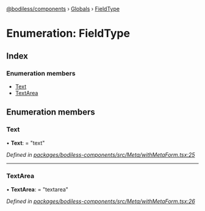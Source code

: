 [@bodiless/components](../README.md) › [Globals](../globals.md) › [FieldType](fieldtype.md)

# Enumeration: FieldType

## Index

### Enumeration members

* [Text](fieldtype.md#text)
* [TextArea](fieldtype.md#textarea)

## Enumeration members

###  Text

• **Text**: = "text"

*Defined in [packages/bodiless-components/src/Meta/withMetaForm.tsx:25](https://github.com/johnsonandjohnson/Bodiless-JS/blob/88feba73/packages/bodiless-components/src/Meta/withMetaForm.tsx#L25)*

___

###  TextArea

• **TextArea**: = "textarea"

*Defined in [packages/bodiless-components/src/Meta/withMetaForm.tsx:26](https://github.com/johnsonandjohnson/Bodiless-JS/blob/88feba73/packages/bodiless-components/src/Meta/withMetaForm.tsx#L26)*
